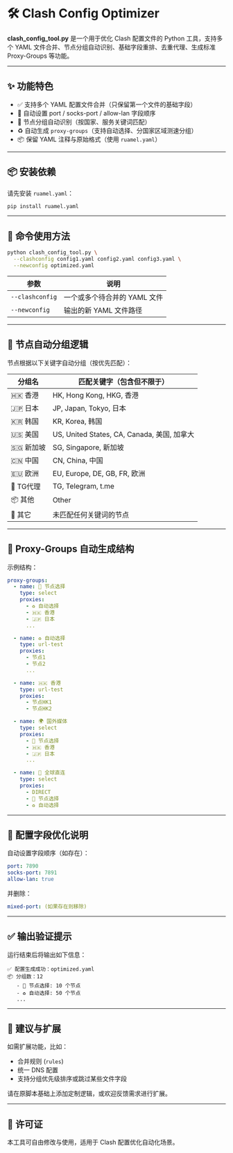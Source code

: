 
# 🛠️ Clash Config Optimizer

**clash_config_tool.py** 是一个用于优化 Clash 配置文件的 Python 工具，支持多个 YAML 文件合并、节点分组自动识别、基础字段重排、去重代理、生成标准 Proxy-Groups 等功能。

---

## ✨ 功能特色

- ✅ 支持多个 YAML 配置文件合并（只保留第一个文件的基础字段）
- 🔧 自动设置 port / socks-port / allow-lan 字段顺序
- 🚀 节点分组自动识别（按国家、服务关键词匹配）
- ♻️ 自动生成 `proxy-groups`（支持自动选择、分国家区域测速分组）
- 📦 保留 YAML 注释与原始格式（使用 `ruamel.yaml`）

---

## 📦 安装依赖

请先安装 `ruamel.yaml`：

```bash
pip install ruamel.yaml
```

---

## 🚀 命令使用方法

```bash
python clash_config_tool.py \
  --clashconfig config1.yaml config2.yaml config3.yaml \
  --newconfig optimized.yaml
```

| 参数            | 说明                          |
|-----------------|-------------------------------|
| `--clashconfig` | 一个或多个待合并的 YAML 文件 |
| `--newconfig`   | 输出的新 YAML 文件路径       |

---

## 🧩 节点自动分组逻辑

节点根据以下关键字自动分组（按优先匹配）：

| 分组名      | 匹配关键字（包含但不限于）                     |
|-------------|------------------------------------------------|
| 🇭🇰 香港     | HK, Hong Kong, HKG, 香港                       |
| 🇯🇵 日本     | JP, Japan, Tokyo, 日本                         |
| 🇰🇷 韩国     | KR, Korea, 韩国                                |
| 🇺🇸 美国     | US, United States, CA, Canada, 美国, 加拿大    |
| 🇸🇬 新加坡   | SG, Singapore, 新加坡                         |
| 🇨🇳 中国     | CN, China, 中国                                |
| 🇪🇺 欧洲     | EU, Europe, DE, GB, FR, 欧洲                   |
| 🚀 TG代理    | TG, Telegram, t.me                            |
| 📦 其他      | Other                                          |
| 🧪 其它      | 未匹配任何关键词的节点                        |

---

## 📄 Proxy-Groups 自动生成结构

示例结构：

```yaml
proxy-groups:
  - name: 🚀 节点选择
    type: select
    proxies:
      - ♻️ 自动选择
      - 🇭🇰 香港
      - 🇯🇵 日本
      ...

  - name: ♻️ 自动选择
    type: url-test
    proxies:
      - 节点1
      - 节点2
      ...

  - name: 🇭🇰 香港
    type: url-test
    proxies:
      - 节点HK1
      - 节点HK2

  - name: 🌍 国外媒体
    type: select
    proxies:
      - 🚀 节点选择
      - 🇭🇰 香港
      - 🇯🇵 日本
      ...

  - name: 🎯 全球直连
    type: select
    proxies:
      - DIRECT
      - 🚀 节点选择
      - ♻️ 自动选择
```

---

## 🔧 配置字段优化说明

自动设置字段顺序（如存在）：

```yaml
port: 7890
socks-port: 7891
allow-lan: true
```

并删除：

```yaml
mixed-port: (如果存在则移除)
```

---

## ✅ 输出验证提示

运行结束后将输出如下信息：

```
✅ 配置生成成功：optimized.yaml
📦 分组数：12
   - 🚀 节点选择: 10 个节点
   - ♻️ 自动选择: 50 个节点
   ...
```

---

## 💬 建议与扩展

如需扩展功能，比如：

- 合并规则 (`rules`)
- 统一 DNS 配置
- 支持分组优先级排序或跳过某些文件字段

请在原脚本基础上添加定制逻辑，或欢迎反馈需求进行扩展。

---

## 📄 许可证

本工具可自由修改与使用，适用于 Clash 配置优化自动化场景。

